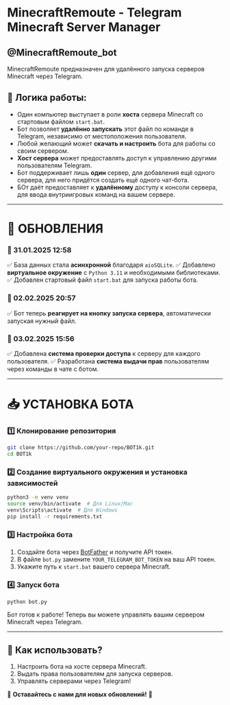 # MinecraftRemoute - Telegram Minecraft Server Manager

## @MinecraftRemoute_bot

MinecraftRemoute предназначен для удалённого запуска серверов Minecraft через Telegram.

## 🔧 Логика работы:
- Один компьютер выступает в роли **хоста** сервера Minecraft со стартовым файлом `start.bat`.
- Бот позволяет **удалённо запускать** этот файл по команде в Telegram, независимо от местоположения пользователя.
- Любой желающий может **скачать и настроить** бота для работы со своим сервером.
- **Хост сервера** может предоставлять доступ к управлению другими пользователям Telegram.
- Бот поддерживает лишь **один** сервер, для добавления ещё одного сервера, для него придётся создать ещё одного чат-бота.
- БОт даёт предоставляет к **удалённому** доступу к консоли сервера, для ввода внутриигровых команд на вашем сервере.

---

# 🚀 ОБНОВЛЕНИЯ

### 🎉 31.01.2025 12:58
✅ База данных стала **асинхронной** благодаря `aioSQLite`.
✅ Добавлено **виртуальное окружение** с `Python 3.11` и необходимыми библиотеками.
✅ Добавлен стартовый файл `start.bat` для запуска работы бота.

### 🎉 02.02.2025 20:57
✅ Бот теперь **реагирует на кнопку запуска сервера**, автоматически запуская нужный файл.

### 🎉 03.02.2025 15:56
✅ Добавлена **система проверки доступа** к серверу для каждого пользователя.
✅ Разработана **система выдачи прав** пользователям через команды в чате с ботом.

---

# 📥 УСТАНОВКА БОТА

### 1️⃣ Клонирование репозитория
```bash
git clone https://github.com/your-repo/BOT1k.git
cd BOT1k
```

### 2️⃣ Создание виртуального окружения и установка зависимостей
```bash
python3 -m venv venv
source venv/bin/activate  # Для Linux/Mac
venv\Scripts\activate  # Для Windows
pip install -r requirements.txt
```

### 3️⃣ Настройка бота
1. Создайте бота через [BotFather](https://t.me/BotFather) и получите API токен.
2. В файле `bot.py` замените `YOUR_TELEGRAM_BOT_TOKEN` на ваш API токен.
3. Укажите путь к `start.bat` вашего сервера Minecraft.

### 4️⃣ Запуск бота
```bash
python bot.py
```

Бот готов к работе! Теперь вы можете управлять вашим сервером Minecraft через Telegram.

---

## 📌 Как использовать?
1. Настроить бота на хосте сервера Minecraft.
2. Выдать права пользователям для запуска серверов.
3. Управлять серверами через Telegram!

📢 **Оставайтесь с нами для новых обновлений!** 🚀
